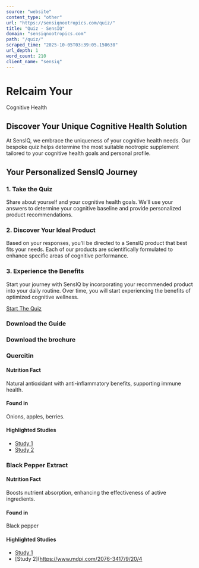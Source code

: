 ```yaml
---
source: "website"
content_type: "other"
url: "https://sensiqnootropics.com/quiz/"
title: "Quiz - SensIQ"
domain: "sensiqnootropics.com"
path: "/quiz/"
scraped_time: "2025-10-05T03:39:05.150630"
url_depth: 1
word_count: 210
client_name: "sensiq"
---
```


# Relcaim Your  
Cognitive Health

## Discover Your Unique Cognitive Health Solution

At SensIQ, we embrace the uniqueness of your cognitive health needs. Our bespoke quiz helps determine the most suitable nootropic supplement tailored to your cognitive health goals and personal profile.

## Your Personalized SensIQ Journey

### 1. Take the Quiz

Share about yourself and your cognitive health goals. We’ll use your answers to determine your cognitive baseline and provide personalized product recommendations.

### 2. Discover Your Ideal Product

Based on your responses, you'll be directed to a SensIQ product that best fits your needs. Each of our products are scientifically formulated to enhance specific areas of cognitive performance.

### 3. Experience the Benefits

Start your journey with SensIQ by incorporating your recommended product into your daily routine. Over time, you will start experiencing the benefits of optimized cognitive wellness.

[Start The Quiz](https://hubs.li/Q01WMP_g0)

### Download the Guide

### Download the brochure

### Quercitin

#### Nutrition Fact

Natural antioxidant with anti-inflammatory benefits, supporting immune health.

#### Found in

Onions, apples, berries.

#### Highlighted Studies

*   [Study 1](https://www.mdpi.com/2072-6643/8/3/167)
*   [Study 2](https://www.mdpi.com/1424-8247/16/7/1020)

### Black Pepper Extract

#### Nutrition Fact

Boosts nutrient absorption, enhancing the effectiveness of active ingredients.

#### Found in

Black pepper

#### Highlighted Studies

*   [Study 1](https://pubmed.ncbi.nlm.nih.gov/9619120/)
*   [Study 2](https://www.mdpi.com/2076-3417/9/20/4